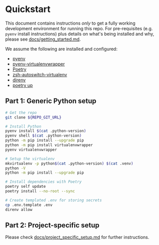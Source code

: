 # Quickstart

This document contains instructions _only_ to get a fully working development environment for
running this repo. For pre-requisites (e.g. `pyenv` install instructions) plus details on what's
being installed and why, please see [docs/getting_started.md](docs/getting_started.md).

We assume the following are installed and configured:
  - [pyenv](https://github.com/pyenv/pyenv)
  - [pyenv-virtualenvwrapper](https://github.com/pyenv/pyenv-virtualenvwrapper)
  - [Poetry](https://python-poetry.org/docs/)
  - [zsh-autoswitch-virtualenv](https://github.com/MichaelAquilina/zsh-autoswitch-virtualenv)
  - [direnv](https://direnv.net/)
  - [poetry up](https://github.com/MousaZeidBaker/poetry-plugin-up)


## Part 1: Generic Python setup

```sh
# Get the repo
git clone ${REPO_GIT_URL}

# Install Python
pyenv install $(cat .python-version)
pyenv shell $(cat .python-version)
python -m pip install --upgrade pip
python -m pip install virtualenvwrapper
pyenv virtualenvwrapper

# Setup the virtualenv
mkvirtualenv -p python$(cat .python-version) $(cat .venv)
python -V
python -m pip install --upgrade pip

# Install dependencies with Poetry
poetry self update
poetry install --no-root --sync

# Create templated .env for storing secrets
cp .env.template .env
direnv allow
```


## Part 2: Project-specific setup

Please check [docs/project_specific_setup.md](project_specific_setup.md) for further instructions.
